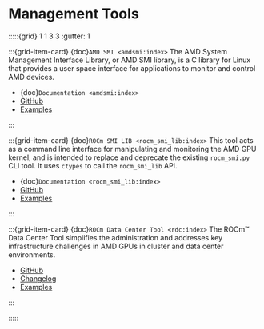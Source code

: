 # Management Tools

:::::{grid} 1 1 3 3
:gutter: 1

:::{grid-item-card} {doc}`AMD SMI <amdsmi:index>`
The AMD System Management Interface Library, or AMD SMI library, is a C library for Linux that provides a user space interface for applications to monitor and control AMD devices.

- {doc}`Documentation <amdsmi:index>`
- [GitHub](https://github.com/RadeonOpenCompute/amdsmi)
- [Examples](https://github.com/amd/go_amd_smi#example)

:::

:::{grid-item-card} {doc}`ROCm SMI LIB <rocm_smi_lib:index>`
This tool acts as a command line interface for manipulating and monitoring the AMD GPU kernel, and is intended to replace and deprecate the existing `rocm_smi.py` CLI tool. It uses `ctypes` to call the `rocm_smi_lib` API.

- {doc}`Documentation <rocm_smi_lib:index>`
- [GitHub](https://github.com/RadeonOpenCompute/rocm_smi_lib)
- [Examples](https://github.com/RadeonOpenCompute/rocm_smi_lib/tree/master/python_smi_tools)

:::

:::{grid-item-card} {doc}`ROCm Data Center Tool <rdc:index>`
The ROCm™ Data Center Tool simplifies the administration and addresses key infrastructure challenges in AMD GPUs in cluster and data center environments.

- [GitHub](https://github.com/RadeonOpenCompute/rdc)
- [Changelog](https://github.com/RadeonOpenCompute/rdc/blob/master/CHANGELOG.md)
- [Examples](https://github.com/RadeonOpenCompute/rdc/tree/master/example)

:::

:::::
